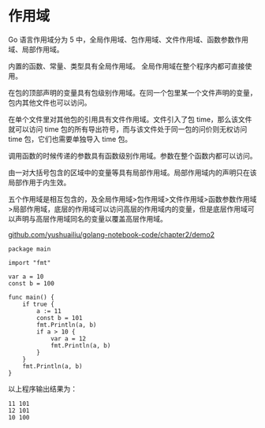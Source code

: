 # 作用域

Go 语言作用域分为 5 中，全局作用域、包作用域、文件作用域、函数参数作用域、局部作用域。  

内置的函数、常量、类型具有全局作用域。  全局作用域在整个程序内都可直接使用。  

在包的顶部声明的变量具有包级别作用域。在同一个包里某一个文件声明的变量，包内其他文件也可以访问。  

在单个文件里对其他包的引用具有文件作用域。文件引入了包 time，那么该文件就可以访问 time 包的所有导出符号，而与该文件处于同一包的问价则无权访问 time 包，它们也需要单独导入 time 包。  

调用函数的时候传递的参数具有函数级别作用域。参数在整个函数内都可以访问。  

由一对大括号包含的区域中的变量等具有局部作用域。局部作用域内的声明只在该局部作用于内生效。  

五个作用域是相互包含的，及全局作用域>包作用域>文件作用域>函数参数作用域>局部作用域，底层的作用域可以访问高层的作用域内的变量，但是底层作用域可以声明与高层作用域同名的变量以覆盖高层作用域。  

[github.com/yushuailiu/golang-notebook-code/chapter2/demo2](https://github.com/yushuailiu/golang-notebook-code/chapter2/demo2)

```
package main

import "fmt"

var a = 10
const b = 100

func main() {
	if true {
		a := 11
		const b = 101
		fmt.Println(a, b)
		if a > 10 {
			var a = 12
			fmt.Println(a, b)
		}
	}
	fmt.Println(a, b)
}
```

以上程序输出结果为：

```
11 101
12 101
10 100
```

